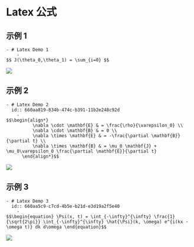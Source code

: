 # Latex 公式

## 示例 1

```
- # Latex Demo 1
	-
$$ J(\theta_0,\theta_1) = \sum_{i=0} $$
```

![](../assets/screenshot/latex/demo1.png)

## 示例 2

```
- # Latex Demo 2
  id:: 660aa819-834b-474c-b391-11b2e248c92d
	-
$$\begin{align*}
	      \nabla \cdot \mathbf{E} & = \frac{\rho}{\varepsilon_0} \\
	      \nabla \cdot \mathbf{B} & = 0 \\
	      \nabla \times \mathbf{E} & = -\frac{\partial \mathbf{B}}{\partial t} \\
	      \nabla \times \mathbf{B} & = \mu_0 \mathbf{J} + \mu_0\varepsilon_0 \frac{\partial \mathbf{E}}{\partial t}
	  \end{align*}$$
```

![](../assets/screenshot/latex/demo2.png)

## 示例 3

```
- # Latex Demo 3
  id:: 660aa5c9-c7cd-4b5e-b21d-e3d19a2f5e40
	-
$$\begin{equation} \Psi(x, t) = \int_{-\infty}^{\infty} \frac{1}{\sqrt{2\pi}} \int_{-\infty}^{\infty} \hat{\Psi}(k, \omega) e^{i(kx - \omega t)} dk d\omega \end{equation}$$
```

![](../assets/screenshot/latex/demo3.png)
